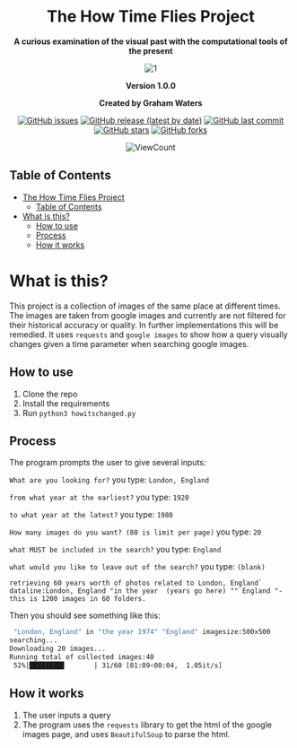 <div align = 'center'>

# The How Time Flies Project

<strong> A curious examination of the visual past with the computational tools of the present </strong>

![1](images/1800/new_york_city_in_the_year_1800.jpg)



**Version 1.0.0**

**Created by Graham Waters**





<!-- add badges for the issues, release, latest updates, and stars/forks -->

[![GitHub issues](https://img.shields.io/github/issues/grahamwaters/HowTimeFlies)](https://img.shields.io/github/issues/grahamwaters/HowTimeFlies)
[![GitHub release (latest by date)](https://img.shields.io/github/v/release/grahamwaters/HowTimeFlies)](https://img.shields.io/github/v/release/grahamwaters/HowTimeFlies)
[![GitHub last commit](https://img.shields.io/github/last-commit/grahamwaters/HowTimeFlies)](https://img.shields.io/github/last-commit/grahamwaters/HowTimeFlies)
[![GitHub stars](https://img.shields.io/github/stars/grahamwaters/HowTimeFlies)](https://img.shields.io/github/stars/grahamwaters/HowTimeFlies)
[![GitHub forks](https://img.shields.io/github/forks/grahamwaters/HowTimeFlies)](https://img.shields.io/github/forks/grahamwaters/HowTimeFlies)
<!-- add view count to the repo -->
![ViewCount](https://views.whatilearened.today/views/github/grahamwaters/HowTimeFlies.svg)

</div>

## Table of Contents
- [The How Time Flies Project](#the-how-time-flies-project)
  - [Table of Contents](#table-of-contents)
- [What is this?](#what-is-this)
  - [How to use](#how-to-use)
  - [Process](#process)
  - [How it works](#how-it-works)

# What is this?
This project is a collection of images of the same place at different times. The images are taken from google images and currently are not filtered for their historical accuracy or quality. In further implementations this will be remedied. It uses `requests` and `google images` to show how a query visually changes given a time parameter when searching google images.

## How to use
1. Clone the repo
2. Install the requirements
3. Run `python3 howitschanged.py`


## Process

The program prompts the user to give several inputs:

`What are you looking for?` you type: `London, England`

`from what year at the earliest?` you type: `1920`

`to what year at the latest?` you type: `1980`

`How many images do you want? (80 is limit per page)` you type: `20`

`what MUST be included in the search?` you type: `England`

`what would you like to leave out of the search?` you type: `(blank)`

```
retrieving 60 years worth of photos related to London, England`
dataline:London, England "in the year  (years go here) "" England "-
this is 1200 images in 60 folders.
```
Then you should see something like this:
```bash
 "London, England" in "the year 1974" "England" imagesize:500x500
searching...
Downloading 20 images...
Running total of collected images:40
 52%|████████▋       | 31/60 [01:09<00:04,  1.05it/s]
```






## How it works
1. The user inputs a query
2. The program uses the `requests` library to get the html of the google images page, and uses `BeautifulSoup` to parse the html.

